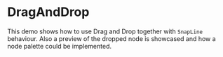 # DragAndDrop

This demo shows how to use Drag and Drop together with `SnapLine` behaviour.
	  Also a preview of the dropped node is showcased and how a node palette could be implemented.
